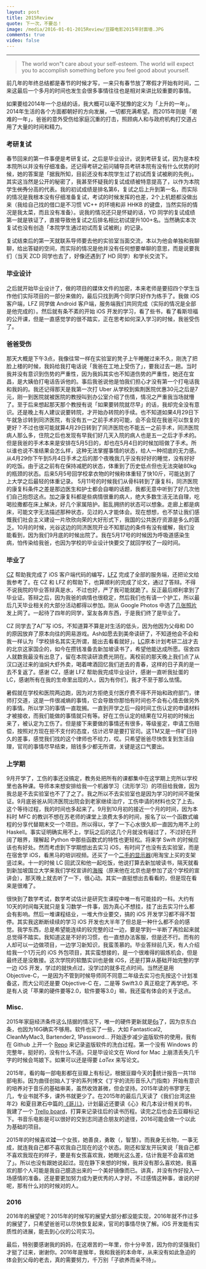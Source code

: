```yaml
---
layout: post
title: 2015Review
quote: 下一次，不要怂！
image: /media/2016-01-01-2015Review/豆瓣电影2015年封面墙.JPG
comments: true
video: false
---
```


***********

> The world won"t care about your self-esteem. The world will expect you to accomplish something before you feel good about yourself.

前几年的年终总结都是春节的时候才写，一来只有春节放了寒假才开始有时间，二来这最后一个多月的时间也发生会很多事情往往也是相对来讲比较重要的事情。

如果要给2014年一个总结的话，我大概可以毫不犹豫的定义为「上升的一年」。2014年生活的各个方面都朝好的方向发展，一切都充满希望。而2015年则是「艰难的一年」，爸爸的意外受伤给家庭沉重的打击，照顾病人和与政府机构打交道占用了大量的时间和精力。

### 考研复试

春节回来的第一件事便是考研复试，之后是毕业设计。说到考研复试，因为是本校本院所以并没有仔细准备。还记得考研之前问辅导员考研本院有没有什么优势的时候，她的答案是「据我所知，目前还没有本院学生过了初试而复试被刷的先例」。其实这当然是公开的秘密了，我甚至怀疑我的复试成绩被特意提高了，以作为本院学生<del>优秀</del>分高的代表。我的初试成绩是排名第6，复试之后上升到第一名，而实际的情况是我根本没有仔细准备复试，考试的时候发挥的也差，2个上机题都没做出来（我给自己找的借口是不习惯 VC++ 的环境和非 HHKB 的键盘，当然实际的情况是我太菜，而且没有准备）。说我的情况还只是怀疑的话，YD 同学的复试成绩第一就是铁证了，直接导致他复试之后排名相比初试提升100+名。当然确实本次复试也没有创造「本院学生通过初试而复试被刷」的记录。

复试结束后的第一天就联系导师要去他的实验室当面交流，本以为他会单独和我聊聊，给出答疑的空间，而实际的情况是他并没有任何想要单聊的意思，而是说要我们（当天 ZCD 同学也去了，好像还遇到了 HD 同学）和学长交流下。

### 毕业设计

之后就开始毕业设计了，做的项目的媒体文件的加密，本来老师是要招四个学生当作他们实际项目的一部分来做的，最后只找到两个同学只好作为练手了。我做 iOS 客户端，LFZ 同学做 Android 客户端，服务端我们共同完成（实际的情况是全部是他完成的）。然后就有条不紊的开始 iOS 开发的学习，看了些书，看了看斯坦福的公开课，但是一直感觉学的很不踏实，正在思考如何深入学习的时候，我爸受伤了。

### 爸爸受伤

那天大概是下午3点，我像往常一样在实验室的凳子上午睡醒过来不久，刚洗了把脸上楼的时候，我妈给我打电话说「我爸在工地上受伤了」，要我过去一趟。当时我并没有意识到伤势的严重性，因为我妈其实也不知道伤势的严重性，她还在宜昌，是大姨伯打电话告诉他的。事后我爸说他是怕我们担心才没有第一个打电话我和我妈的。我还记得那天是我第一次打 Uber 从学校到紫荆医院优惠30元之后是7元，刚一到医院就被医院的教授叫到办公室介绍了伤情，情况之严重我当场就懵了。至于后来想起那天那个教授有说「如果要转院就尽早」的话，我却完全没有意识。还是晚上有人建议说要转院，才开始办转院的手续。也不知道如果4月29日下午就急诊转到同济医院，有没有五一之前手术的可能，会不会现在我爸可以恢复的更好？不过也很可能就算4月29日转到了同济医院也不能五一之前手术，同济医院病人那么多，住院之后也发现有早我们好几天入院的病人也是五一之后才手术的。但是我爸的手术本来是安排在5月5日的，却也在5月4日的时候加班做了手术。所以谁也说不准结果会怎么样，这种无法掌握事情的状态，给人一种彻底的无力感。从4月29你下午到5月4日手术之后的那个夜晚我几乎没有好好的睡觉，没有好好的吃饭。由于这之前有在保持减肥的状态，体重到了历史低点但也无法突破80kg的瓶颈的状态。后来5月5号回学校拿衣物的时候称体重轻了快10斤，可能达到了上大学之后最轻的体重记录。 5月11号的时候我们从骨科转到了康复科，同济医院的康复科条件之差是那边医生和护士都会自嘲的话题，我都无意中听到了好几次他们自己抱怨这点。加之康复科都是些病情很重的病人，绝大多数生活无法自理，吃喝拉撒都在床上解决，好几个家属陪护。脏乱拥挤的状态可以想象。走廊上都是病床，可能文字无法描述那种状态，见过的人才能体会。现在想想，也不禁让我们感慨我们社会主义建设一片欣欣向荣的大好形式下，我国的公共医疗资源是多么的匮乏。10月的时候，光谷这边的同济医院开业不知那边的条件有没有缓解，我们没能看到，因为我们9月底的时候出院了。我在5月17号的时候因为呼吸道感染生病，怕传染给我爸，也因为学校的毕业设计快要交了就回学校了一段时间。

### 毕业了

[CZ](http://www.cnblogs.com/wisejoker/) 帮助我完成了 iOS 客户端代码的编写，[LFZ](http://www.cnblogs.com/wisejoker/) 完成了全部的服务端，还把论文给我参考了。在 CZ 和 LFZ 的帮助下，也算顺利的完成了论文，通过了答辩。不得不说我院的毕业答辩真是水，不过也好，严了我可能就跪了。反正最后顺利拿到了毕业证。答辩之后，因为我爸的病情也很稳定，然后我们也有请一个护工，所以最后几天毕业相关的大部分活动都得以参加。刚从 Google Photos 中选了[几张照片](http://photo.yxjxx.com/post/ffbb5_9788e41)发上网了。一起待了四年的同学，室友各奔东西，于是我们终了是毕业了。

CZ 同学去了A厂写 iOS，不知道算不算是对生活的低头，因为他因为父母和 D0 的原因放弃了原本向往的网易游戏。Ash如愿去到美帝读研了，不知道他会不会和我一样认为「学校排名其实无所谓，能出去看看就好」。[LC](https://twitter.com/king_19207135)原本计划考研二战才去的北京这家国企的，如今在攒钱准备去新加坡读书了，希望他能达成所愿。宿舍四人就数我最没有出息了，留在本院读研浪费光阴在。离校前的那天晚上我们点了从汉口送过来的油焖大虾外卖，喝着啤酒回忆我们逝去的青春，这样的日子真的是一去不复返了。感谢 CZ，感谢 LFZ 帮助我完成毕业设计，感谢一直听我扯蛋的 LC，感谢所有在我的生命里出现的人，因为有你们，我才不至于那么怯懦。

暑假就在学校和医院两边跑，因为对方拒绝支付医疗费不得不开始和政府部门，律师打交道，这是一件很减熵的事情，它会导致你那怕有时间也不会有心情去做另外的事情。所以学习的事情一直耽搁。一直到开学之后一段时间工伤认定的申请材料才被接收，而我们能做的事情就只有等。好在工伤认定的结果在12月初的时候出来了，被认定为工伤了。但是接下来要做的事情还有很多，等级鉴定，申请工伤赔偿，按照对方现在拒不支付的态度，估计迟早是要打官司。这TM又是一件旷日持久的差事，感觉我们找的这个律师也不给力，哎。只希望爸爸尽快恢复到生活自理，官司的事情尽早结束，赔钱多少都无所谓，关键是这口气要出。

### 上学期

9月开学了，工伤的事还没搞定，教务处把所有的课都集中在这学期上完所以学校里也各种课。导师本来想安排给我一个机器学习（流形学习）的项目给我做，因为我总是不去实验室也不了了之了。我之所以不去实验室也是因为学习的时间不能保证。9月底爸爸从同济医院出院会到老家继续治疗，工伤申请的材料也交了上去。这个等待过程，我的时间也多起来了。9月到10月初的接近一个月的时间，因为本科时 MFC 的教训不想在苏老师的课堂上浪费太多的时间，报名了以一个函数式编程的分享代替期末交一个项目。所以得以，学了一下心水很久却一直因为用不上的 Haskell。事实证明确实用不上，学玩之后的这几个月就没有碰过了，不过好在开阔了眼界，理解起 Python 中那些函数式的特性也更轻松。将来学 Swift 的时候应该也有好处。然而考虑到下学期想出去实习 iOS，有时间了也没有去实验室，而是在宿舍学 iOS，看黑马的培训视频。还买了一个[二手的显示器](https://www.instagram.com/p/9IRrq5lS9V/?taken-by=yxjxx)(用淘宝上买的支架竖过来。十一的时候 LC 回武汉和他一起吃饭，他说打算去新加坡读书，隔天就看到新加坡国立大学来我们学校宣讲的[海报](https://www.instagram.com/p/9GQtxgFS22/?taken-by=yxjxx)（原来他在北京也是参加了这个学校的宣讲会），那天晚上就去听了一下，很心动。其实一直挺想出去看看的，但是现在看来是很难了。

很快到了数学考试，数学考试估计是研究生课程中唯一有可能挂的一科。大约有10天的时间每天就只是复习数学一件事，因为真心不想挂，挂了出去实习什么都会有影响。然后一堆课程结业，一堆大作业要交，搞的 iOS 开发学习都不得不暂停。其实我这断断续续的学习 iOS 开发也大半年了但总是一种什么都不会的感觉。我学东西，总是希望能连续的较完整的过一边，要是学到一半断了再捡起来就总觉得不踏实。我知道这是不好的习惯，也一直想办法客服，但是还不行。而有的人却可以一边做项目，一边学习新知识，我蛮羡慕的。毕业答辩前几天，有人介绍给我一个1万元的 iOS 外包项目，其实蛮想接的，是一个很难得的锻炼机会，但是最终还是没敢接。这次学院的软酷实训也是做 iOS，还是打算从基础开始完整的学一边 iOS 开发，学过的就快点过，没学过的就多花点时间。当然还是用 Objective-C，一是因为不管到时候导师同不同意二年级去实习也先按这个计划准备这，而大公司还是要 Objective-C 在，二是等 Swift3.0 真正稳定了再学吧。不是有人说「苹果的硬件要等2.0，软件要等3.0」嘛，我还蛮有体会的关于这点。

### Misc.

2015年家庭经济条件这么拮据的情况下，唯一的硬件更新就是[6s](https://www.instagram.com/p/9-jr-ulSy-/?taken-by=yxjxx)了，因为京东白条，也因为16G确实不够用。软件也买了一些，大如 Fantastical2, CleanMyMac3, Bartender2, 1Password… 开始逐步减少盗版软件的使用，我有在 Github 上开一个 [Repo](https://github.com/yxjxx/PiratedSoftwareWashing) 来记录盗版软件的洗白过程。第一个没有 Windows 的完整年，挺好的，没有什么不适。只是毕设论文在 Word for Mac 上崩溃丢失几千字的时候会骂娘下。如果可以还是得要 $LaTex$ 来写论文。

2015年，看的每一部电影都在豆瓣上有标记，根据豆瓣今天的统计报告一共118部电影。因为曲径创始人丁宇的系列博文《丁宇的流形音乐入门指南》开始有意识的培养对于音乐的基础审美，虽然收效甚微，但会坚持。2015年读的书寥寥无几，专业书就不多，课外书就更少了。在2015年的最后几天读了《我们台湾这些年2》和夏目漱石中篇的[《哥儿》](https://www.instagram.com/p/_9ZNyOFSxI/?taken-by=yxjxx)，计划最近还要读《心》和几本设计相关的书，我建了一个 [Trello board](https://trello.com/b/ZabLuUm3/read)，打算来记录往后的读书历程。读完之后也会去豆瓣标记下。书音乐电影是可以很好的交到志同道合朋友的途径，2016可能会做一个以此为基础的项目。

2015年的时候喜欢**过**一个女孩，她善良，勇敢（，智慧）。而我身无长物，一事无成，就连我自己都不喜欢我自己现在的这个状态。刚还和室友开玩笑说「我自己都不喜欢我现在的样子，要是有女孩喜欢我，她眼光这么差，估计我是不会喜欢她了」。所以也没有跟她说起过。现在静下来想的时候，我并没有那么喜欢她，我喜欢的那个人可能是我自己臆造出来的一个美好镜像而已。讲真，并没有作好投入一场感情的准备。还是要更加努力成为更优秀的人才好。不过感情这种事，谁说的好呢，那有什么对的时候对的人。

### 2016

2016年的展望呢？2015年的时候写的展望大部分都没能实现，2016年就不作过多的展望了，只希望爸爸可以尽快恢复起来，官司的事情尽快了解。iOS 开发能有实质性的进展，能去到心仪的公司实习。

最后，特别要感谢我的妈妈，在这艰苦的一年里，你十分辛苦，因为你的坚强我们才挺了过来，谢谢你。2016年是猴年，我和我爸的本命年，从来没有如此急迫的体会到父母的老去，真的需要努力，千万别「子欲养而亲不待」。

